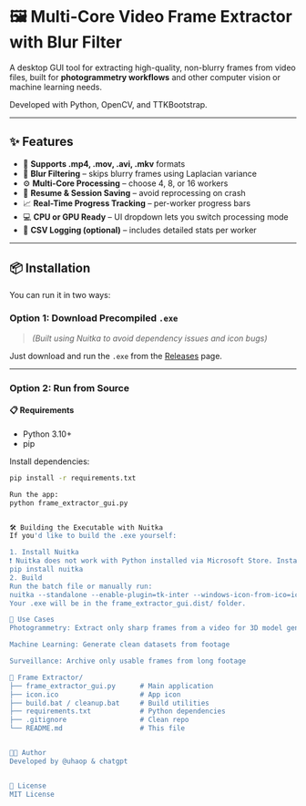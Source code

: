 # 🖼️ Multi-Core Video Frame Extractor with Blur Filter

A desktop GUI tool for extracting high-quality, non-blurry frames from video files, built for **photogrammetry workflows** and other computer vision or machine learning needs.

Developed with Python, OpenCV, and TTKBootstrap.

---

## ✨ Features

- 🎥 **Supports .mp4, .mov, .avi, .mkv** formats
- 🧠 **Blur Filtering** – skips blurry frames using Laplacian variance
- ⚙️ **Multi-Core Processing** – choose 4, 8, or 16 workers
- 💾 **Resume & Session Saving** – avoid reprocessing on crash
- 📈 **Real-Time Progress Tracking** – per-worker progress bars
- 💻 **CPU or GPU Ready** – UI dropdown lets you switch processing mode
- 📁 **CSV Logging (optional)** – includes detailed stats per worker

---

## 📦 Installation

You can run it in two ways:

### Option 1: Download Precompiled `.exe`

> *(Built using Nuitka to avoid dependency issues and icon bugs)*

Just download and run the `.exe` from the [Releases](https://github.com/yourusername/frame-extractor/releases) page.

---

### Option 2: Run from Source

#### 📋 Requirements

- Python 3.10+
- pip

Install dependencies:

```bash
pip install -r requirements.txt

Run the app:
python frame_extractor_gui.py


🛠️ Building the Executable with Nuitka
If you'd like to build the .exe yourself:

1. Install Nuitka
❗ Nuitka does not work with Python installed via Microsoft Store. Install standalone Python.
pip install nuitka
2. Build
Run the batch file or manually run:
nuitka --standalone --enable-plugin=tk-inter --windows-icon-from-ico=icon.ico frame_extractor_gui.py
Your .exe will be in the frame_extractor_gui.dist/ folder.

🧩 Use Cases
Photogrammetry: Extract only sharp frames from a video for 3D model generation

Machine Learning: Generate clean datasets from footage

Surveillance: Archive only usable frames from long footage

📁 Frame Extractor/
├── frame_extractor_gui.py      # Main application
├── icon.ico                    # App icon
├── build.bat / cleanup.bat     # Build utilities
├── requirements.txt            # Python dependencies
├── .gitignore                  # Clean repo
└── README.md                   # This file


🧑‍💻 Author
Developed by @uhaop & chatgpt


📄 License
MIT License

